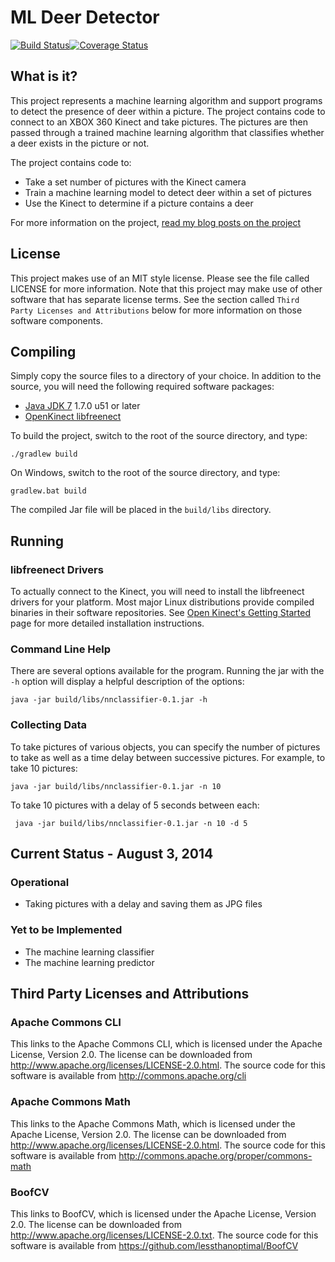 # ML Deer Detector

[![Build Status](https://travis-ci.org/craigthomas/DeerDetector.svg?branch=master)](https://travis-ci.org/craigthomas/MLDeerDetector)[![Coverage Status](https://coveralls.io/repos/craigthomas/DeerDetector/badge.png)](https://coveralls.io/r/craigthomas/DeerDetector)

## What is it?

This project represents a machine learning algorithm and support programs
to detect the presence of deer within a picture. The project contains code
to connect to an XBOX 360 Kinect and take pictures. The pictures are then
passed through a trained machine learning algorithm that classifies whether
a deer exists in the picture or not.

The project contains code to:

* Take a set number of pictures with the Kinect camera
* Train a machine learning model to detect deer within a set of pictures
* Use the Kinect to determine if a picture contains a deer

For more information on the project, [read my blog posts on the
project](#)

## License

This project makes use of an MIT style license. Please see the file called 
LICENSE for more information. Note that this project may make use of other
software that has separate license terms. See the section called `Third
Party Licenses and Attributions` below for more information on those
software components.


## Compiling

Simply copy the source files to a directory of your choice. In addition
to the source, you will need the following required software packages:

* [Java JDK 7](http://www.oracle.com/technetwork/java/javase/downloads/index.html) 1.7.0 u51 or later
* [OpenKinect libfreenect](http://openkinect.org/wiki/Getting_Started)

To build the project, switch to the root of the source directory, and
type:

    ./gradlew build

On Windows, switch to the root of the source directory, and type:

    gradlew.bat build

The compiled Jar file will be placed in the `build/libs` directory.


## Running

### libfreenect Drivers

To actually connect to the Kinect, you will need to install the 
libfreenect drivers for your platform. Most major Linux distributions
provide compiled binaries in their software repositories. See
[Open Kinect's Getting Started](http://openkinect.org/wiki/Getting_Started)
page for more detailed installation instructions.

### Command Line Help

There are several options available for the program. Running the jar
with the `-h` option will display a helpful description of the options:

    java -jar build/libs/nnclassifier-0.1.jar -h

### Collecting Data 

To take pictures of various objects, you can specify the number of pictures
to take as well as a time delay between successive pictures. For example,
to take 10 pictures:

    java -jar build/libs/nnclassifier-0.1.jar -n 10

To take 10 pictures with a delay of 5 seconds between each:

     java -jar build/libs/nnclassifier-0.1.jar -n 10 -d 5


## Current Status - August 3, 2014

### Operational

- Taking pictures with a delay and saving them as JPG files

### Yet to be Implemented

- The machine learning classifier
- The machine learning predictor


## Third Party Licenses and Attributions

### Apache Commons CLI

This links to the Apache Commons CLI, which is licensed under the 
Apache License, Version 2.0. The license can be downloaded from
http://www.apache.org/licenses/LICENSE-2.0.html. The source code for this
software is available from http://commons.apache.org/cli

### Apache Commons Math

This links to the Apache Commons Math, which is licensed under the
Apache License, Version 2.0. The license can be downloaded from
http://www.apache.org/licenses/LICENSE-2.0.html. The source code for this
software is available from http://commons.apache.org/proper/commons-math

### BoofCV 

This links to BoofCV, which is licensed under the Apache License,
Version 2.0. The license can be downloaded from 
http://www.apache.org/licenses/LICENSE-2.0.txt. The source code for this
software is available from https://github.com/lessthanoptimal/BoofCV
